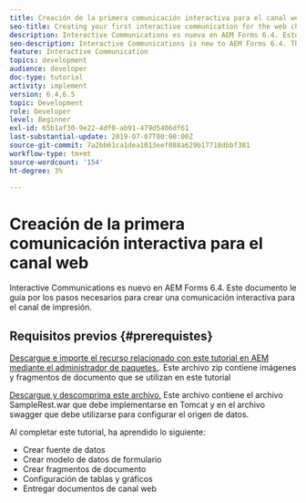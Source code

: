 ```yaml
---
title: Creación de la primera comunicación interactiva para el canal web
seo-title: Creating your first interactive communication for the web channel
description: Interactive Communications es nueva en AEM Forms 6.4. Este documento le guiará por los pasos necesarios para crear una comunicación interactiva para el canal web.
seo-description: Interactive Communications is new to AEM Forms 6.4. This document will walk you through the steps needed to create an interactive communication for the web channel.
feature: Interactive Communication
topics: development
audience: developer
doc-type: tutorial
activity: implement
version: 6.4,6.5
topic: Development
role: Developer
level: Beginner
exl-id: 65b1af30-9e22-4df0-ab91-479d5406df61
last-substantial-update: 2019-07-07T00:00:00Z
source-git-commit: 7a2bb61ca1dea1013eef088a629b17718dbbf381
workflow-type: tm+mt
source-wordcount: '154'
ht-degree: 3%

---
```


# Creación de la primera comunicación interactiva para el canal web

Interactive Communications es nuevo en AEM Forms 6.4. Este documento le guía por los pasos necesarios para crear una comunicación interactiva para el canal de impresión.

## Requisitos previos {#prerequistes}

[Descargue e importe el recurso relacionado con este tutorial en AEM mediante el administrador de paquetes.](assets/gettingstartedassets.zip). Este archivo zip contiene imágenes y fragmentos de documento que se utilizan en este tutorial

[Descargue y descomprima este archivo.](assets/warfileandswaggerfile.zip) Este archivo contiene el archivo SampleRest.war que debe implementarse en Tomcat y en el archivo swagger que debe utilizarse para configurar el origen de datos.

Al completar este tutorial, ha aprendido lo siguiente:

* Crear fuente de datos
* Crear modelo de datos de formulario
* Crear fragmentos de documento
* Configuración de tablas y gráficos
* Entregar documentos de canal web
